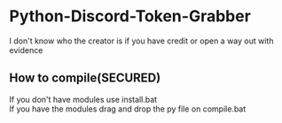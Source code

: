 # Python-Discord-Token-Grabber


I don't know who the creator is if you have credit or open a way out with evidence 

## How to compile(SECURED)


If you don't have modules use install.bat<br>If you have the modules drag and drop the py file on compile.bat
